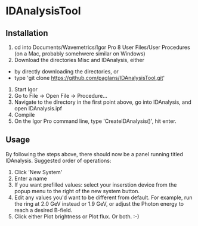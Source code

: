 # IDAnalysisTool

## Installation

1. cd into Documents/Wavemetrics/Igor Pro 8 User Files/User Procedures (on a Mac, probably somehwere similar on Windows)
1. Download the directories Misc and IDAnalysis, either
  * by directly downloading the directories, or
  * type 'git clone https://github.com/paglans/IDAnalysisTool.git'
1. Start Igor
1. Go to File -> Open File -> Procedure...
1. Navigate to the directory in the first point above, go into IDAnalysis, and open IDAnalysis.ipf
1. Compile
1. On the Igor Pro command line, type 'CreateIDAnalysis()', hit enter.

## Usage

By following the steps above, there should now be a panel running titled IDAnalysis. Suggested order of operations:
1. Click 'New System'
1. Enter a name
1. If you want prefilled values: select your inserstion device from the popup menu to the right of the new system button.
1. Edit any values you'd want to be different from default. For example, run the ring at 2.0 GeV instead or 1.9 GeV, or adjust the Photon energy to reach a desired B-field.
1. Click either Plot brightness or Plot flux. Or both. :-)
